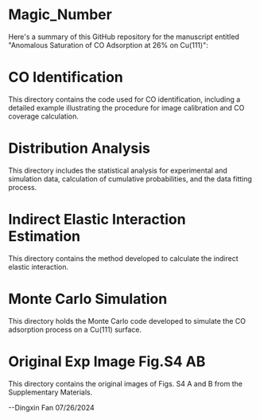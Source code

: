# Magic_Number
Here's a summary of this GitHub repository for the manuscript entitled "Anomalous Saturation of CO Adsorption at 26% on Cu(111)":

# CO Identification
This directory contains the code used for CO identification, including a detailed example illustrating the procedure for image calibration and CO coverage calculation.

# Distribution Analysis
This directory includes the statistical analysis for experimental and simulation data, calculation of cumulative probabilities, and the data fitting process.

# Indirect Elastic Interaction Estimation
This directory contains the method developed to calculate the indirect elastic interaction.

# Monte Carlo Simulation
This directory holds the Monte Carlo code developed to simulate the CO adsorption process on a Cu(111) surface.

# Original Exp Image Fig.S4 AB
This directory contains the original images of Figs. S4 A and B from the Supplementary Materials.

--Dingxin Fan 07/26/2024
